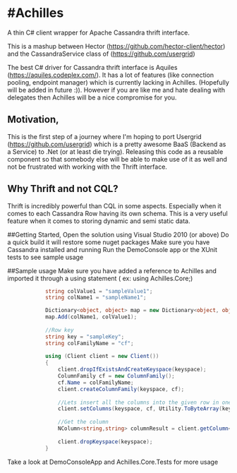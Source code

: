 #Achilles
========
A thin C# client wrapper for Apache Cassandra  thrift interface.

This is a mashup between Hector (https://github.com/hector-client/hector) and the CassandraService class of (https://github.com/usergrid) 

The best C# driver for Cassandra thrift interface is Aquiles (https://aquiles.codeplex.com/). 
It has a lot of features (like connection pooling, endpoint manager) which is currently lacking in Achilles. (Hopefully will be added in future :)). 
However if you are like me  and hate dealing with delegates then Achilles will be a nice compromise for you.

## Motivation,
This is the first step of a journey where I'm hoping to port Usergrid (https://github.com/usergrid) which is a pretty awesome BaaS (Backend as a Service) to .Net (or at least die trying).
Releasing this code as a reusable component so that somebody else will be able to make use of it as well and not be frustrated with working with the Thrift interface.

## Why Thrift and not CQL?
Thrift is incredibly powerful than CQL in some aspects. Especially when it comes to each Cassandra Row having its own schema. This is a very useful feature when it comes to storing dynamic and semi static data.      


##Getting Started,
Open the solution using Visual Studio 2010  (or above)
Do a quick build it will restore some nuget packages
Make sure you have Cassandra installed and running
Run the DemoConsole app or the XUnit tests to see sample usage



##Sample usage
Make sure you have added a reference to Achilles and imported it through a using statement ( ex: using Achilles.Core;)
```csharp
            string colValue1 = "sampleValue1";
            string colName1 = "sampleName1";

            Dictionary<object, object> map = new Dictionary<object, object>();
            map.Add(colName1, colValue1);
           
            //Row key
            string key = "sampleKey";
            string colFamilyName = "cf";
 
            using (Client client = new Client())
            {
                client.dropIfExistsAndCreateKeyspace(keyspace);
                ColumnFamily cf = new ColumnFamily();
                cf.Name = colFamilyName;
                client.createColumnFamily(keyspace, cf);
                
				//Lets insert all the columns into the given row in one go
                client.setColumns(keyspace, cf, Utility.ToByteArray(key), map);
                
				//Get the column
                NColumn<string,string> columnResult = client.getColumn<string,string>(keyspace, cf, key, colName1);
                
				client.dropKeyspace(keyspace);
            }
  ```
Take a look at DemoConsoleApp and Achilles.Core.Tests for more usage

